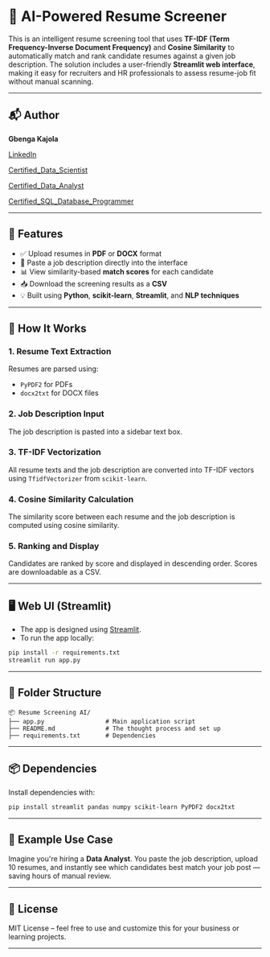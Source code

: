 
# 🧠 AI-Powered Resume Screener

This is an intelligent resume screening tool that uses **TF-IDF (Term Frequency-Inverse Document Frequency)** and **Cosine Similarity** to automatically match and rank candidate resumes against a given job description. The solution includes a user-friendly **Streamlit web interface**, making it easy for recruiters and HR professionals to assess resume-job fit without manual scanning.

---


## 📬 Author

**Gbenga Kajola**

[LinkedIn](https://www.linkedin.com/in/kajolagbenga)

[Certified_Data_Scientist](https://www.datacamp.com/certificate/DSA0012312825030)

[Certified_Data_Analyst](https://www.datacamp.com/certificate/DAA0018583322187)

[Certified_SQL_Database_Programmer](https://www.datacamp.com/certificate/SQA0019722049554)


---

## 🚀 Features

- ✅ Upload resumes in **PDF** or **DOCX** format
- 📝 Paste a job description directly into the interface
- 📊 View similarity-based **match scores** for each candidate
- 📥 Download the screening results as a **CSV**
- 💡 Built using **Python**, **scikit-learn**, **Streamlit**, and **NLP techniques**

---

## 🔧 How It Works

### 1. **Resume Text Extraction**
Resumes are parsed using:
- `PyPDF2` for PDFs
- `docx2txt` for DOCX files

### 2. **Job Description Input**
The job description is pasted into a sidebar text box.

### 3. **TF-IDF Vectorization**
All resume texts and the job description are converted into TF-IDF vectors using `TfidfVectorizer` from `scikit-learn`.

### 4. **Cosine Similarity Calculation**
The similarity score between each resume and the job description is computed using cosine similarity.

### 5. **Ranking and Display**
Candidates are ranked by score and displayed in descending order. Scores are downloadable as a CSV.

---

## 🖥️ Web UI (Streamlit)

- The app is designed using [Streamlit](https://streamlit.io/).
- To run the app locally:

```bash
pip install -r requirements.txt
streamlit run app.py
```

---

## 📁 Folder Structure

```
📦 Resume Screening AI/
├── app.py                 # Main application script
├── README.md              # The thought process and set up
├── requirements.txt       # Dependencies

```

---

## 📦 Dependencies

Install dependencies with:

```bash
pip install streamlit pandas numpy scikit-learn PyPDF2 docx2txt
```

---

## 📌 Example Use Case

Imagine you're hiring a **Data Analyst**. You paste the job description, upload 10 resumes, and instantly see which candidates best match your job post — saving hours of manual review.

---

## 🏁 License

MIT License – feel free to use and customize this for your business or learning projects.

---
